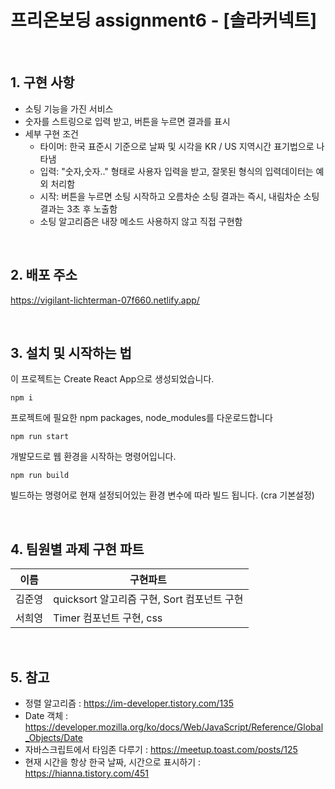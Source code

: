 # 프리온보딩 assignment6 - [솔라커넥트]
<br>

## 1. 구현 사항
- 소팅 기능을 가진 서비스
- 숫자를 스트링으로 입력 받고, 버튼을 누르면 결과를 표시
- 세부 구현 조건
  - 타이머: 한국 표준시 기준으로 날짜 및 시각을 KR / US 지역시간 표기법으로 나타냄
  - 입력: "숫자,숫자.." 형태로 사용자 입력을 받고, 잘못된 형식의 입력데이터는 예외 처리함
  - 시작: 버튼을 누르면 소팅 시작하고 오름차순 소팅 결과는 즉시, 내림차순 소팅 결과는 3초 후 노출함
  - 소팅 알고리즘은 내장 메소드 사용하지 않고 직접 구현함
<br>

## 2. 배포 주소
https://vigilant-lichterman-07f660.netlify.app/

<br>

## 3. 설치 및 시작하는 법
이 프로젝트는 Create React App으로 생성되었습니다.
```
npm i
```
프로젝트에 필요한 npm packages, node_modules를 다운로드합니다
```
npm run start
```
개발모드로 웹 환경을 시작하는 명령어입니다.
```
npm run build
```
빌드하는 명령어로 현재 설정되어있는 환경 변수에 따라 빌드 됩니다. (cra 기본설정)

<br>


## 4. 팀원별 과제 구현 파트
|이름|구현파트|
|-----|-------------------------------------|
|김준영|quicksort 알고리즘 구현,  Sort 컴포넌트 구현|
|서희영|Timer 컴포넌트 구현, css|

<br>


## 5. 참고
- 정렬 알고리즘 : https://im-developer.tistory.com/135
- Date 객체 : https://developer.mozilla.org/ko/docs/Web/JavaScript/Reference/Global_Objects/Date
- 자바스크립트에서 타임존 다루기 : https://meetup.toast.com/posts/125
- 현재 시간을 항상 한국 날짜, 시간으로 표시하기 : https://hianna.tistory.com/451
<br>
<br>

